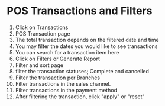 # POS Transactions and Filters

1. Click on Transactions
2. &#x20;POS Transaction page
3. The total transaction depends on the filtered date and time
4. You may filter the dates you would like to see transactions
5. You can search for a transaction item here
6. Click on Filters or Generate Report
7. Filter and sort page
8. filter the transaction statuses; Complete and cancelled
9. Filter the transaction per Branches
10. Filter transactions in the sales channel.
11. Filter transactions in the payment method
12. After filtering the transaction, click "apply" or "reset"
